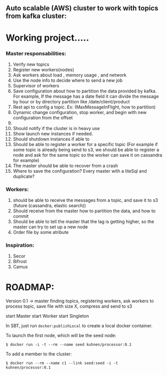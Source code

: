 ## Auto scalable (AWS) cluster to work with topics from kafka cluster:
# Working project.....

### Master responsabilities:

1.  Verify new topics
2.  Register new workers(nodes) 
3. Ask workers  about load , memory usage , and network
4.  Use the node info to decide where to send a new job
5.  Supervisor of workers
6.  Save configuration about how to partition the data provided by kafka. For example,  If the message has a date field it can divide the message by hour
or  by directory partition  like  /date/client/product
7. Rest api to config a topic. Ex: (MaxMessageInFlight, how to partition)
8. Dynamic change configuration,  stop worker,  and begin with new configuration from the offset
9. 
  1.  Should notify if the cluster is in heavy use
  2.  Show launch new instances if needed.
10.  Should shutdown instances if able to
11.  Should be able to register a worker for a specific topic (For example if some topic is already being send to s3,  we should be able to register a node and ask for the same topic so the worker can save it on cassandra for example)
12.  The master should be able to recover from a crash
13.  Where to save the configuration?   Every master with a liteSql  and duplicate?

### Workers:

1.  should be able to receive the messages from a topic,  and save it to s3 (future (cassandra,  elastic search))
2.  Should receive from the master how to partition the data,  and how to commit
3.  Should be able to tell the master that the lag is getting higher, so the master can try to set up a new node
4.  Order file by some atribute

### Inspiration:
1.  Secor
2.  Bifrost
3.  Camus

# ROADMAP:

Version 0.1 ->  master finding topics,  registering workers, ask workers to process topic, save file with size X, compress and send to s3

start Master
start Worker
start Singleton

In SBT, just run ```docker:publishLocal``` to create a local docker container. 

To launch the first node, which will be the seed node:

```
$ docker run -i -t --rm --name seed kuhnen/processor:0.1
```

To add a member to the cluster:

```
$ docker run --rm --name c1 --link seed:seed -i -t kuhnen/processor:0.1
```

